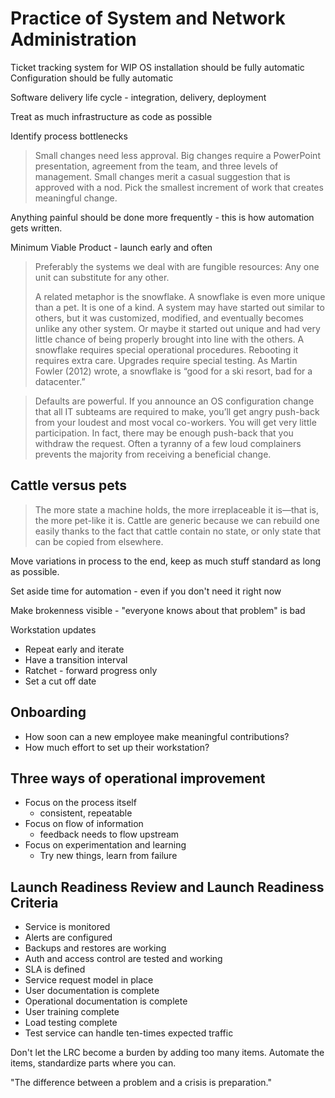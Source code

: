 # Practice of System and Network Administration

Ticket tracking system for WIP
OS installation should be fully automatic
Configuration should be fully automatic

Software delivery life cycle - integration, delivery, deployment

Treat as much infrastructure as code as possible

Identify process bottlenecks

> Small changes need less approval. Big changes require a PowerPoint
> presentation, agreement from the team, and three levels of management. Small
> changes merit a casual suggestion that is approved with a nod. Pick the smallest
> increment of work that creates meaningful change.

Anything painful should be done more frequently - this is how automation gets
written.

Minimum Viable Product - launch early and often

> Preferably the systems we deal with are fungible resources: Any one unit can
> substitute for any other.
> 
> A related metaphor is the snowflake. A snowflake is
> even more unique than a pet. It is one of a kind. A system may have started out
> similar to others, but it was customized, modified, and eventually becomes
> unlike any other system. Or maybe it started out unique and had very little
> chance of being properly brought into line with the others. A snowflake requires
> special operational procedures. Rebooting it requires extra care. Upgrades
> require special testing. As Martin Fowler (2012) wrote, a snowflake is “good for
> a ski resort, bad for a datacenter.”

> Defaults are powerful. If you announce an OS configuration change that all IT
> subteams are required to make, you’ll get angry push-back from your loudest and
> most vocal co-workers. You will get very little participation. In fact, there
> may be enough push-back that you withdraw the request. Often a tyranny of a few
> loud complainers prevents the majority from receiving a beneficial change.

## Cattle versus pets

> The more state a machine holds, the more irreplaceable it is—that is, the more
> pet-like it is. Cattle are generic because we can rebuild one easily thanks to
> the fact that cattle contain no state, or only state that can be copied from
> elsewhere.

Move variations in process to the end, keep as much stuff standard as long as
possible.

Set aside time for automation - even if you don't need it right now

Make brokenness visible - "everyone knows about that problem" is bad

Workstation updates
* Repeat early and iterate
* Have a transition interval
* Ratchet - forward progress only
* Set a cut off date

## Onboarding

* How soon can a new employee make meaningful contributions?
* How much effort to set up their workstation?

## Three ways of operational improvement
* Focus on the process itself
  * consistent, repeatable
* Focus on flow of information
  * feedback needs to flow upstream
* Focus on experimentation and learning
  * Try new things, learn from failure

## Launch Readiness Review and Launch Readiness Criteria

* Service is monitored
* Alerts are configured
* Backups and restores are working
* Auth and access control are tested and working
* SLA is defined
* Service request model in place
* User documentation is complete
* Operational documentation is complete
* User training complete
* Load testing complete
* Test service can handle ten-times expected traffic

Don't let the LRC become a burden by adding too many items. Automate the items,
standardize parts where you can.

"The difference between a problem and a crisis is preparation."

